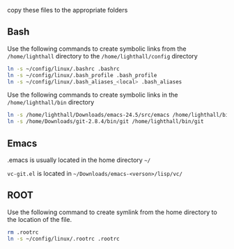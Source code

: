 copy these files to the appropriate folders

## Bash
Use the following commands to create symbolic links from the `/home/lighthall` directory to the `/home/lighthall/config` directory
```bash
ln -s ~/config/linux/.bashrc .bashrc
ln -s ~/config/linux/.bash_profile .bash_profile
ln -s ~/config/linux/.bash_aliases_<local> .bash_aliases
```

Use the following commands to create symbolic links in the `/home/lighthall/bin` directory
```bash
ln -s /home/lighthall/Downloads/emacs-24.5/src/emacs /home/lighthall/bin/emacs
ln -s /home/Downloads/git-2.8.4/bin/git /home/lighthall/bin/git
```

## Emacs

.emacs is usually located in the home directory `~/`

`vc-git.el` is located in `~/Downloads/emacs-<verson>/lisp/vc/`

## ROOT
Use the following command to create symlink from the home directory to the location of the file. 
```bash
rm .rootrc
ln -s ~/config/linux/.rootrc .rootrc
```
